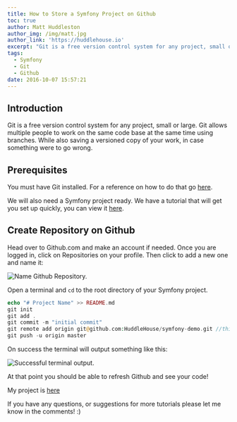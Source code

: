 ```yaml
---
title: How to Store a Symfony Project on Github
toc: true
author: Matt Huddleston
author_img: /img/matt.jpg
author_link: 'https://huddlehouse.io'
excerpt: "Git is a free version control system for any project, small or large. Git allows multiple people to work on the same code base at the same time using branches. While also saving a versioned copy of your work, in case something were to go wrong."
tags:
  - Symfony
  - Git
  - Github
date: 2016-10-07 15:57:21
---
```

## Introduction

Git is a free version control system for any project, small or large. Git allows multiple people to work on the same code base at the same time using branches. While also saving a versioned copy of your work, in case something were to go wrong. 

## Prerequisites

You must have Git installed. For a reference on how to do that go [here](https://git-scm.com/book/en/v2/Getting-Started-Installing-Git).

We will also need a Symfony project ready. We have a tutorial that will get you set up quickly, you can view it [here](https://progblog.io/Symfony-3-1-Up-and-Running-in-60-Seconds/).

## Create Repository on Github

Head over to Github.com and make an account if needed. Once you are logged in, click on Repositories on your profile. Then click to add a new one and name it:

![Name Github Repository.](New_Repository.png)

Open a terminal and `cd` to the root directory of your Symfony project.

```php
echo "# Project Name" >> README.md
git init
git add .
git commit -m "initial commit"
git remote add origin git@github.com:HuddleHouse/symfony-demo.git //this will be the URL for the repository we just made
git push -u origin master
```

On success the terminal will output something like this:

![Successful terminal output.](terminal.png)

At that point you should be able to refresh Github and see your code!

My project is [here](https://github.com/HuddleHouse/symfony-demo)


If you have any questions, or suggestions for more tutorials please let me know in the comments! :)